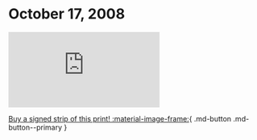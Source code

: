 # October 17, 2008

![](https://www.achewood.com/comic.php?date=10172008)

[Buy a signed strip of this print! :material-image-frame:](https://achewood-holiday-pop-up.myshopify.com/products/strip#10172008){ .md-button .md-button--primary }
